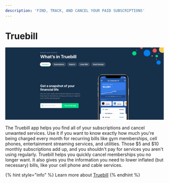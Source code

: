 ```yaml
---
description: 'FIND, TRACK, AND CANCEL YOUR PAID SUBSCRIPTIONS'
---
```


# Truebill

![Truebill Hero](images/truebill.png)

The Truebill app helps you find all of your subscriptions and cancel unwanted services. Use it if you want to know exactly how much you're being charged every month for recurring bills like gym memberships, cell phones, entertainment streaming services, and utilities. Those $5 and $10 monthly subscriptions add up, and you shouldn't pay for services you aren't using regularly. Truebill helps you quickly cancel memberships you no longer want. It also gives you the information you need to lower inflated \(but necessary\) bills, like your cell phone and cable services.

{% hint style="info" %}
Learn more about [Truebill](https://www.truebill.com/)
{% endhint %}
